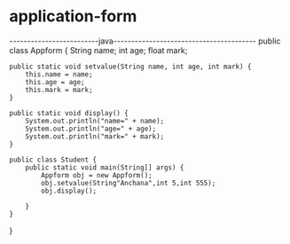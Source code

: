 # application-form
-------------------------java----------------------------------------
public class Appform {
    String name;
    int age;
    float mark;

    public static void setvalue(String name, int age, int mark) {
        this.name = name;
        this.age = age;
        this.mark = mark;
    }

    public static void display() {
        System.out.println("name=" + name);
        System.out.println("age=" + age);
        System.out.println("mark=" + mark);
    }

    public class Student {
        public static void main(String[] args) {
            Appform obj = new Appform();
            obj.setvalue(String"Anchana",int 5,int 555);
            obj.display();

        }
    }

}
